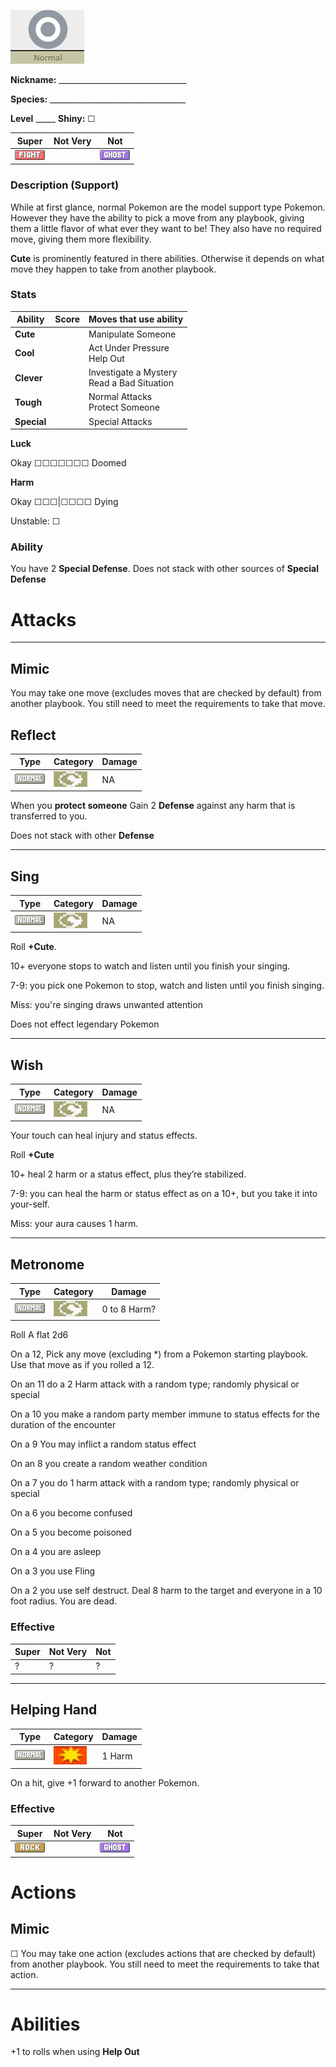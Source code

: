 ![normal](images/normal.png)

**Nickname:** \_\_\_\_\_\_\_\_\_\_\_\_\_\_\_\_\_\_\_\_\_\_\_\_\_\_\_\_\_\_\_\_

**Species:** \_\_\_\_\_\_\_\_\_\_\_\_\_\_\_\_\_\_\_\_\_\_\_\_\_\_\_\_\_\_\_\_\_\_

**Level** _\_\_\_\_   **Shiny:** ☐

 |   Super                        | Not Very| Not                         |
 |--------------------------------|---------|-----------------------------|
 | ![](images/FightingIC_Big.webp)|         | ![](images/GhostIC_Big.webp)|

### Description (Support)

While at first glance, normal Pokemon are the model support type Pokemon. However they have the ability to pick a move from any playbook, giving them a little flavor of what ever they want to be! They also have no required move, giving them more flexibility.

**Cute** is prominently featured in there abilities. Otherwise it depends on what move they happen to take from another playbook.

### Stats


 |      Ability                   | Score | Moves that use ability                         |
 |--------------------------------|---------|-----------------------------|
 | **Cute**  | | Manipulate Someone <br/> |
 | **Cool**  | | Act Under Pressure <br/> Help Out |
 | **Clever**| | Investigate a Mystery <br/> Read a Bad Situation |
 | **Tough** | | Normal Attacks <br/> Protect Someone |
 | **Special** | | Special Attacks <br/> |

**Luck**

Okay ☐☐☐☐☐☐☐ Doomed

**Harm**

Okay ☐☐☐|☐☐☐☐ Dying

Unstable: ☐

### Ability

You have 2 **Special Defense**. Does not stack with other sources of **Special Defense**



# Attacks
---

## Mimic 

You may take one move (excludes moves that are checked by default) from another playbook. You still need to meet the requirements to take that move.

## Reflect

 | Type        | Category   | Damage      |
 | ----------- | ------------ | ----------- |
 | ![](images/NormalIC_Big.webp)| ![](images/status.png)| NA |


When you **protect someone** Gain 2 **Defense** against any harm that is transferred to you.

Does not stack with other **Defense**

---

## Sing

 | Type        | Category   | Damage      |
 | ----------- | ------------ | ----------- |
 | ![](images/NormalIC_Big.webp)| ![](images/status.png)| NA |


Roll  **+Cute**.

10+ everyone stops to watch and listen until you finish your singing.

7-9: you pick one Pokemon to stop, watch and listen until you finish singing.

Miss: you're singing draws unwanted attention

Does not effect legendary Pokemon

---

## Wish

 | Type        | Category   | Damage      |
 | ----------- | ------------ | ----------- |
 | ![](images/NormalIC_Big.webp)| ![](images/status.png)| NA |

Your  touch  can  heal  injury  and  status effects.

Roll **+Cute**

10+ heal 2 harm or a status effect, plus  they’re  stabilized.

7-9: you can heal the harm or status effect as on a 10+, but you take it into your-self.

Miss: your aura causes 1 harm.

---

## Metronome

 | Type        | Category   | Damage      |
 | ----------- | ------------ | ----------- |
 | ![](images/NormalIC_Big.webp)| ![](images/status.png)| 0 to 8 Harm?|

 Roll A flat 2d6

 On a 12, Pick any move (excluding *) from a Pokemon starting playbook. Use that move as if you rolled a 12.

 On an 11 do a 2 Harm attack with a random type; randomly physical or special

 On a 10 you make a random party member immune to status effects for the duration of the encounter

 On a 9 You may inflict a random status effect 

 On an 8 you create a random weather condition

 On a 7 you do 1 harm attack with a random type; randomly physical or special

 On a 6 you become confused

 On a 5 you become poisoned

 On a 4 you are asleep

 On a 3 you use Fling

 On a 2 you use self destruct. Deal 8 harm to the target and everyone in a 10 foot radius. You are dead.

### Effective

 |   Super| Not Very| Not|
 |--------|---------|----|
 |  ?     |  ?      |  ? |


---

## Helping Hand

 | Type        | Category   | Damage      |
 | ----------- | ------------ | ----------- |
 | ![](images/NormalIC_Big.webp)| ![](images/physical.png)| 1 Harm |

  On a hit, give +1 forward to another Pokemon.


### Effective

 |   Super                        | Not Very| Not                         |
 |--------------------------------|---------|-----------------------------|
 | ![](images/RockIC_Big.webp)|         | ![](images/GhostIC_Big.webp)|

# Actions

## Mimic 

☐ You may take one action (excludes actions that are checked by default) from another playbook. You still need to meet the requirements to take that action.

---

# Abilities  

+1 to rolls when using **Help Out**
